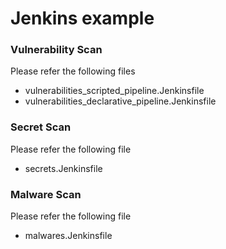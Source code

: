 # Jenkins example

### Vulnerability Scan

Please refer the following files
- vulnerabilities_scripted_pipeline.Jenkinsfile
- vulnerabilities_declarative_pipeline.Jenkinsfile

### Secret Scan

Please refer the following file
- secrets.Jenkinsfile

### Malware Scan

Please refer the following file
- malwares.Jenkinsfile